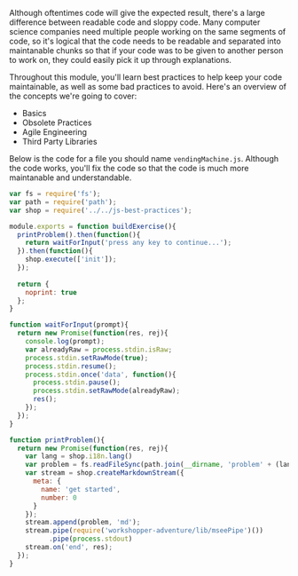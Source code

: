 <!--title={Getting Started on the Best JavaScript Practices}--> 

Although oftentimes code will give the expected result, there's a large difference between readable code and sloppy code. Many computer science companies need multiple people working on the same segments of code, so it's logical that the code needs to be readable and separated into maintanable chunks so that if your code was to be given to another person to work on, they could easily pick it up through explanations. 



 Throughout this module, you'll learn best practices to help keep your code maintainable, as well 
as some bad practices to avoid. Here's an overview of the concepts we're going to cover:

* Basics
* Obsolete Practices
* Agile Engineering
* Third Party Libraries



Below is the code for a file you should name `vendingMachine.js`. Although the code works, you'll fix the code so that the code is much more maintanable and understandable. 

```js
var fs = require('fs');
var path = require('path');
var shop = require('../../js-best-practices');

module.exports = function buildExercise(){
  printProblem().then(function(){
    return waitForInput('press any key to continue...');
  }).then(function(){
    shop.execute(['init']);
  });
  
  return {
    noprint: true
  };
}

function waitForInput(prompt){
  return new Promise(function(res, rej){
    console.log(prompt);
    var alreadyRaw = process.stdin.isRaw;
    process.stdin.setRawMode(true);
    process.stdin.resume();
    process.stdin.once('data', function(){
      process.stdin.pause();
      process.stdin.setRawMode(alreadyRaw);
      res();
    });
  });
}

function printProblem(){
  return new Promise(function(res, rej){
    var lang = shop.i18n.lang()
    var problem = fs.readFileSync(path.join(__dirname, 'problem' + (lang === 'en' ? '' : '.' + lang) + '.md'));
    var stream = shop.createMarkdownStream({
      meta: {
        name: 'get started',
        number: 0
      }
    });
    stream.append(problem, 'md');
    stream.pipe(require('workshopper-adventure/lib/mseePipe')())
          .pipe(process.stdout)
    stream.on('end', res);
  });
}
```



